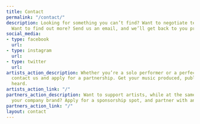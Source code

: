 ```yaml
---
title: Contact
permalink: "/contact/"
description: Looking for something you can’t find? Want to negotiate terms with us?
  Want to find out more? Send us an email, and we’ll get back to you promptly!
social_media:
- type: facebook
  url: 
- type: instagram
  url: 
- type: twitter
  url: 
artists_action_description: Whether you’re a solo performer or a perfect-circle band,
  contact us and apply for a partnership. Get your music produced, published, and
  heard.
artists_action_link: "/"
partners_action_description: Want to support artists, while at the same time, promote
  your company brand? Apply for a sponsorship spot, and partner with an artist.
partners_action_link: "/"
layout: contact
---
```


